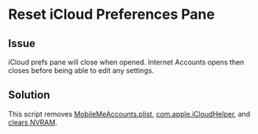# Reset iCloud Preferences Pane

## Issue
iCloud prefs pane will close when opened. Internet Accounts opens then closes before being able to edit any settings.

## Solution
This script removes [MobileMeAccounts.plist](http://apple.stackexchange.com/a/151623), [com.apple.iCloudHelper](https://discussions.apple.com/thread/7541765?start=0&tstart=0), and [clears NVRAM](https://www.jamf.com/jamf-nation/discussions/19085/disable-icloud-icloud-drive-and-find-my-mac-on-existing-systems#responseChild114035).
